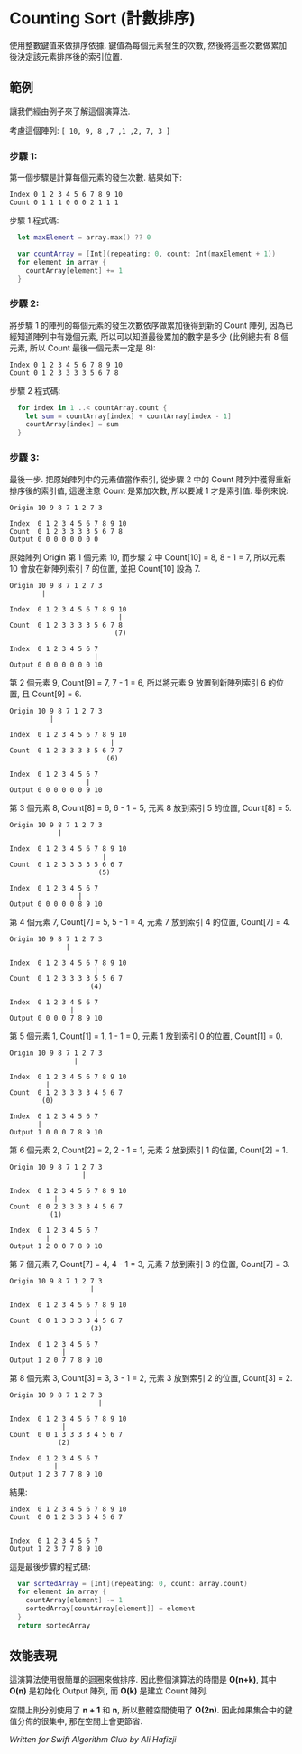 # Counting Sort (計數排序)

<!--
Counting sort is an algorithm for sorting a collection of objects according to keys that are small integers. It operates by counting the number of objects that have each distinct key values, and using arithmetic on those counts to determine the positions of each key value in the output sequence.
-->

使用整數鍵值來做排序依據. 鍵值為每個元素發生的次數, 然後將這些次數做累加後決定該元素排序後的索引位置.


<!--
## Example

To understand the algorithm let's walk through a small example.

Consider the array: `[ 10, 9, 8, 7, 1, 2, 7, 3 ]`

### Step 1:

The first step is to count the total number of occurrences for each item in the array. The output for the first step would be a new array that looks as follows:
-->

## 範例

讓我們經由例子來了解這個演算法.

考慮這個陣列: `[ 10, 9, 8 ,7 ,1 ,2, 7, 3 ]`

### 步驟 1:

第一個步驟是計算每個元素的發生次數. 結果如下:

```
Index 0 1 2 3 4 5 6 7 8 9 10
Count 0 1 1 1 0 0 0 2 1 1 1
```

<!--
Here is the code to accomplish this:
-->

步驟 1 程式碼:

```swift
  let maxElement = array.max() ?? 0

  var countArray = [Int](repeating: 0, count: Int(maxElement + 1))
  for element in array {
    countArray[element] += 1
  }
```

<!--
### Step 2:

In this step the algorithm tries to determine the number of elements that are placed before each element. Since, you already know the total occurrences for each element you can use this information to your advantage. The way it works is to sum up the previous counts and store them at each index.

The count array would be as follows:
-->

### 步驟 2:

將步驟 1 的陣列的每個元素的發生次數依序做累加後得到新的 Count 陣列, 因為已經知道陣列中有幾個元素, 所以可以知道最後累加的數字是多少 (此例總共有 8 個元素, 所以 Count 最後一個元素一定是 8):

```
Index 0 1 2 3 4 5 6 7 8 9 10
Count 0 1 2 3 3 3 3 5 6 7 8
```

<!--
The code for step 2 is:
-->

步驟 2 程式碼:

```swift
  for index in 1 ..< countArray.count {
    let sum = countArray[index] + countArray[index - 1]
    countArray[index] = sum
  }
```

<!--
### Step 3:

This is the last step in the algorithm. Each element in the original array is placed at the position defined by the output of step 2. For example, the number 10 would be placed at an index of 7 in the output array. Also, as you place the elements you need to reduce the count by 1 as those many elements are reduced from the array.

The final output would be:
-->

### 步驟 3:

最後一步. 把原始陣列中的元素值當作索引, 從步驟 2 中的 Count 陣列中獲得重新排序後的索引值, 這邊注意 Count 是累加次數, 所以要減 1 才是索引值. 舉例來說:

```
Origin 10 9 8 7 1 2 7 3

Index  0 1 2 3 4 5 6 7 8 9 10
Count  0 1 2 3 3 3 3 5 6 7 8
Output 0 0 0 0 0 0 0 0
```

原始陣列 Origin 第 1 個元素 10, 而步驟 2 中 Count[10] = 8, 8 - 1 = 7, 所以元素 10 會放在新陣列索引 7 的位置, 並把 Count[10] 設為 7.

```
Origin 10 9 8 7 1 2 7 3
		|
		
Index  0 1 2 3 4 5 6 7 8 9 10
                           |
Count  0 1 2 3 3 3 3 5 6 7 8
                          (7)

Index  0 1 2 3 4 5 6 7
                     |
Output 0 0 0 0 0 0 0 10
```

第 2 個元素 9, Count[9] = 7, 7 - 1 = 6, 所以將元素 9 放置到新陣列索引 6 的位置, 且 Count[9] = 6.

```
Origin 10 9 8 7 1 2 7 3
          |
		
Index  0 1 2 3 4 5 6 7 8 9 10
                         |
Count  0 1 2 3 3 3 3 5 6 7 7
                        (6)

Index  0 1 2 3 4 5 6 7
                   |
Output 0 0 0 0 0 0 9 10
```

第 3 個元素 8, Count[8] = 6, 6 - 1 = 5, 元素 8 放到索引 5 的位置, Count[8] = 5.

```
Origin 10 9 8 7 1 2 7 3
            |
		
Index  0 1 2 3 4 5 6 7 8 9 10
                       |
Count  0 1 2 3 3 3 3 5 6 6 7
                      (5)

Index  0 1 2 3 4 5 6 7
                 |
Output 0 0 0 0 0 8 9 10
```

第 4 個元素 7, Count[7] = 5, 5 - 1 = 4, 元素 7 放到索引 4 的位置, Count[7] = 4.

```
Origin 10 9 8 7 1 2 7 3
              |
		
Index  0 1 2 3 4 5 6 7 8 9 10
                     |
Count  0 1 2 3 3 3 3 5 5 6 7
                    (4)

Index  0 1 2 3 4 5 6 7
               |
Output 0 0 0 0 7 8 9 10
```

第 5 個元素 1, Count[1] = 1, 1 - 1 = 0, 元素 1 放到索引 0 的位置, Count[1] = 0.

```
Origin 10 9 8 7 1 2 7 3
                |
		
Index  0 1 2 3 4 5 6 7 8 9 10
         |
Count  0 1 2 3 3 3 3 4 5 6 7
        (0)

Index  0 1 2 3 4 5 6 7
       |
Output 1 0 0 0 7 8 9 10
```

第 6 個元素 2, Count[2] = 2, 2 - 1 = 1, 元素 2 放到索引 1 的位置, Count[2] = 1.

```
Origin 10 9 8 7 1 2 7 3
                  |
		
Index  0 1 2 3 4 5 6 7 8 9 10
           |
Count  0 0 2 3 3 3 3 4 5 6 7
          (1)

Index  0 1 2 3 4 5 6 7
         |
Output 1 2 0 0 7 8 9 10
```

第 7 個元素 7, Count[7] = 4, 4 - 1 = 3, 元素 7 放到索引 3 的位置, Count[7] = 3.

```
Origin 10 9 8 7 1 2 7 3
                    |
		
Index  0 1 2 3 4 5 6 7 8 9 10
                     |
Count  0 0 1 3 3 3 3 4 5 6 7
                    (3)

Index  0 1 2 3 4 5 6 7
             |
Output 1 2 0 7 7 8 9 10
```

第 8 個元素 3, Count[3] = 3, 3 - 1 = 2, 元素 3 放到索引 2 的位置, Count[3] = 2.

```
Origin 10 9 8 7 1 2 7 3
                      |
		
Index  0 1 2 3 4 5 6 7 8 9 10
             |
Count  0 0 1 3 3 3 3 4 5 6 7
            (2)

Index  0 1 2 3 4 5 6 7
           |
Output 1 2 3 7 7 8 9 10
```

結果:

```
Index  0 1 2 3 4 5 6 7 8 9 10
Count  0 0 1 2 3 3 3 4 5 6 7


Index  0 1 2 3 4 5 6 7
Output 1 2 3 7 7 8 9 10
```



<!--
Here is the code for this final step:
-->

這是最後步驟的程式碼:

```swift
  var sortedArray = [Int](repeating: 0, count: array.count)
  for element in array {
    countArray[element] -= 1
    sortedArray[countArray[element]] = element
  }
  return sortedArray
```

<!--
## Performance

The algorithm uses simple loops to sort a collection. Hence, the time to run the entire algorithm is **O(n+k)** where **O(n)** represents the loops that are required to initialize the output arrays and **O(k)** is the loop required to create the count array.

The algorithm uses arrays of length **n + 1** and **n**, so the total space required is **O(2n)**. Hence for collections where the keys are scattered in a dense area along the number line it can be space efficient.
-->

## 效能表現

這演算法使用很簡單的迴圈來做排序. 因此整個演算法的時間是 **O(n+k)**, 其中 **O(n)** 是初始化 Output 陣列, 而 **O(k)** 是建立 Count 陣列.

空間上則分別使用了 **n + 1** 和 **n**, 所以整體空間使用了 **O(2n)**. 因此如果集合中的鍵值分佈的很集中, 那在空間上會更節省.


*Written for Swift Algorithm Club by Ali Hafizji*

